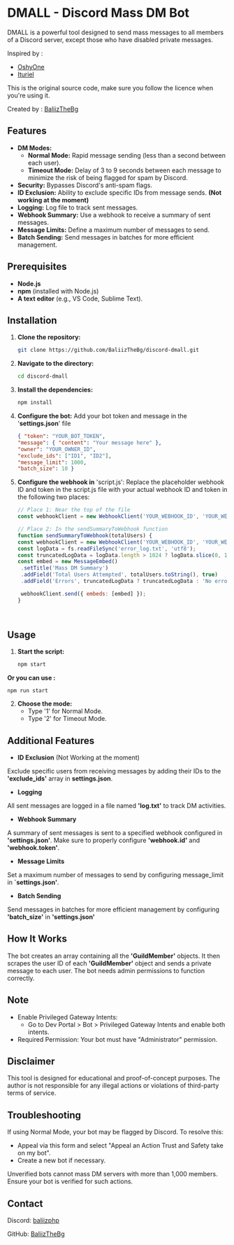 # DMALL - Discord Mass DM Bot

DMALL is a powerful tool designed to send mass messages to all members of a Discord server, except those who have disabled private messages. 

Inspired by :
 - [OshyOne](https://github.com/OshyOne)
 - [Ituriel](https://github.com/nulledituriel)

This is the original source code, make sure you follow the licence when you're using it.

Created by : [BaliizTheBg](https://github.com/BaliizTheBg)


## Features

- **DM Modes:**
  - **Normal Mode:** Rapid message sending (less than a second between each user).
  - **Timeout Mode:** Delay of 3 to 9 seconds between each message to minimize the risk of being flagged for spam by Discord.
- **Security:** Bypasses Discord's anti-spam flags.
- **ID Exclusion:** Ability to exclude specific IDs from message sends. **(Not working at the moment)**
- **Logging:** Log file to track sent messages.
- **Webhook Summary:** Use a webhook to receive a summary of sent messages.
- **Message Limits:** Define a maximum number of messages to send.
- **Batch Sending:** Send messages in batches for more efficient management.

## Prerequisites

- **Node.js**
- **npm** (installed with Node.js)
- **A text editor** (e.g., VS Code, Sublime Text).

## Installation

1. **Clone the repository:**
   ```sh
   git clone https://github.com/BaliizTheBg/discord-dmall.git

2. **Navigate to the directory:**   
   ```sh
   cd discord-dmall

3. **Install the dependencies:**
   ```sh
   npm install
   
4. **Configure the bot:** Add your bot token and message in the '**settings.json**' file
   ```json
   { "token": "YOUR_BOT_TOKEN", 
   "message": { "content": "Your message here" }, 
   "owner": "YOUR_OWNER_ID", 
   "exclude_ids": ["ID1", "ID2"], 
   "message_limit": 1000, 
   "batch_size": 10 }

5. **Configure the webhook in** 'script.js': Replace the placeholder webhook ID and token in the script.js file with your actual webhook ID and token in the following two places:

   ```javascript
   // Place 1: Near the top of the file
   const webhookClient = new WebhookClient('YOUR_WEBHOOK_ID', 'YOUR_WEBHOOK_TOKEN');

   // Place 2: In the sendSummaryToWebhook function
   function sendSummaryToWebhook(totalUsers) {
   const webhookClient = new WebhookClient('YOUR_WEBHOOK_ID', 'YOUR_WEBHOOK_TOKEN');
   const logData = fs.readFileSync('error_log.txt', 'utf8');
   const truncatedLogData = logData.length > 1024 ? logData.slice(0, 1021) + '...' : logData; // Truncate to 1024 characters
   const embed = new MessageEmbed()
    .setTitle('Mass DM Summary')
    .addField('Total Users Attempted', totalUsers.toString(), true)
    .addField('Errors', truncatedLogData ? truncatedLogData : 'No errors', false);

    webhookClient.send({ embeds: [embed] });
   }

  

## Usage

 1. **Start the script:**
    
    ```sh
    npm start

 **Or you can use :**

    npm run start

 2. **Choose the mode:**
    - Type '1' for Normal Mode.
    - Type '2' for Timeout Mode.

 ## Additional Features

  - **ID Exclusion** (Not Working at the moment)
 
 Exclude specific users from receiving messages by adding their IDs to the **'exclude_ids'** array in **settings.json**.

  - **Logging**

 All sent messages are logged in a file named **'log.txt'** to track DM activities.

  - **Webhook Summary**

A summary of sent messages is sent to a specified webhook configured in **'settings.json'**. Make sure to properly configure **'webhook.id'** and **'webhook.token'**.

  - **Message Limits**

Set a maximum number of messages to send by configuring message_limit in **`settings.json'**.

  - **Batch Sending**

Send messages in batches for more efficient management by configuring **'batch_size'** in **'settings.json'**

## How It Works

The bot creates an array containing all the **'GuildMember'** objects. It then scrapes the user ID of each **'GuildMember'** object and sends a private message to each user. The bot needs admin permissions to function correctly.

## Note

- Enable Privileged Gateway Intents:
  - Go to Dev Portal > Bot > Privileged Gateway Intents and enable both intents.
- Required Permission: Your bot must have "Administrator" permission.

## Disclaimer
This tool is designed for educational and proof-of-concept purposes. The author is not responsible for any illegal actions or violations of third-party terms of service.

## Troubleshooting
If using Normal Mode, your bot may be flagged by Discord. To resolve this:

- Appeal via this form and select "Appeal an Action Trust and Safety take on my bot".
- Create a new bot if necessary.

Unverified bots cannot mass DM servers with more than 1,000 members. Ensure your bot is verified for such actions.

## Contact

Discord: [baliizphp](https://discord.com/users/902994544881180753)

GitHub: [BaliizTheBg](https://github.com/BaliizTheBg)
